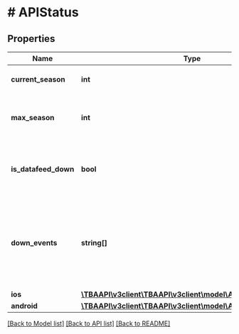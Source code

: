 # # APIStatus

## Properties

Name | Type | Description | Notes
------------ | ------------- | ------------- | -------------
**current_season** | **int** | Year of the current FRC season. | 
**max_season** | **int** | Maximum FRC season year for valid queries. | 
**is_datafeed_down** | **bool** | True if the entire FMS API provided by FIRST is down. | 
**down_events** | **string[]** | An array of strings containing event keys of any active events that are no longer updating. | 
**ios** | [**\TBAAPI\v3client\TBAAPI\v3client\model\APIStatusAppVersion**](APIStatusAppVersion.md) |  | 
**android** | [**\TBAAPI\v3client\TBAAPI\v3client\model\APIStatusAppVersion**](APIStatusAppVersion.md) |  | 

[[Back to Model list]](../../README.md#documentation-for-models) [[Back to API list]](../../README.md#documentation-for-api-endpoints) [[Back to README]](../../README.md)


